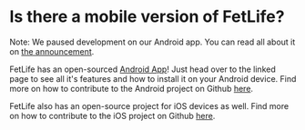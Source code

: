 # Is there a mobile version of FetLife?

Note: We paused development on our Android app. You can read all about it on [the announcement](https://fetlife.com/groups/311/posts/14654269).

FetLife has an open-sourced [Android App](https://fetlife.com/androidapp "")! Just head over to the linked page to see all it's features and how to install it on your Android device. Find more on how to contribute to the Android project on Github [here](https://github.com/fetlife/android "").

FetLife also has an open-source project for iOS devices as well. Find more on how to contribute to the iOS project on Github [here](https://github.com/fetlife/ios "").
